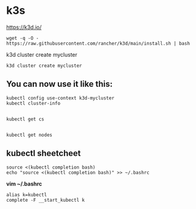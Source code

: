 #  k3s


https://k3d.io/

```
wget -q -O - https://raw.githubusercontent.com/rancher/k3d/main/install.sh | bash
```

k3d cluster create mycluster
```
k3d cluster create mycluster
```

##   You can now use it like this:
```
kubectl config use-context k3d-mycluster
kubectl cluster-info

```




```

kubectl get cs


kubectl get nodes
```


##  kubectl sheetcheet

```
source <(kubectl completion bash) 
echo "source <(kubectl completion bash)" >> ~/.bashrc 
```

**vim  ~/.bashrc**

```
alias k=kubectl
complete -F __start_kubectl k

```


